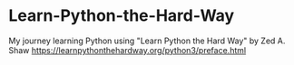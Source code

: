 # Learn-Python-the-Hard-Way

My journey learning Python using "Learn Python the Hard Way" by Zed A. Shaw
https://learnpythonthehardway.org/python3/preface.html
